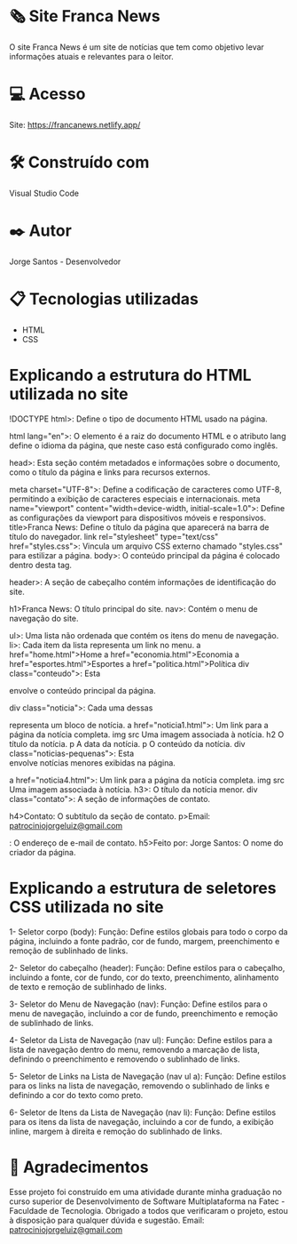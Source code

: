 # 🗞️ Site Franca News
O site Franca News é um site de notícias que tem como objetivo levar informações atuais e relevantes para o leitor.

# 💻 Acesso
Site: https://francanews.netlify.app/

# 🛠️ Construído com
Visual Studio Code

# ✒️ Autor
Jorge Santos -
Desenvolvedor

# 📋 Tecnologias utilizadas
- HTML
- CSS

# Explicando a estrutura do HTML utilizada no site
!DOCTYPE html>: Define o tipo de documento HTML usado na página.

html lang="en">: O elemento <html> é a raiz do documento HTML e o atributo lang define o idioma da página, que neste caso está configurado como inglês.

head>: Esta seção contém metadados e informações sobre o documento, como o título da página e links para recursos externos.

meta charset="UTF-8">: Define a codificação de caracteres como UTF-8, permitindo a exibição de caracteres especiais e internacionais.
meta name="viewport" content="width=device-width, initial-scale=1.0">: Define as configurações da viewport para dispositivos móveis e responsivos.
title>Franca News</title>: Define o título da página que aparecerá na barra de título do navegador.
link rel="stylesheet" type="text/css" href="styles.css">: Vincula um arquivo CSS externo chamado "styles.css" para estilizar a página.
body>: O conteúdo principal da página é colocado dentro desta tag.

header>: A seção de cabeçalho contém informações de identificação do site.

h1>Franca News</h1>: O título principal do site.
nav>: Contém o menu de navegação do site.

ul>: Uma lista não ordenada que contém os itens do menu de navegação.
li>: Cada item da lista representa um link no menu.
a href="home.html">Home</a>
a href="economia.html">Economia</a>
a href="esportes.html">Esportes</a>
a href="politica.html">Política</a>
div class="conteudo">: Esta <div> envolve o conteúdo principal da página.

div class="noticia">: Cada uma dessas <div> representa um bloco de notícia.
a href="noticia1.html">: Um link para a página da notícia completa.
img src Uma imagem associada à notícia.
h2 O título da notícia.
p A data da notícia.
p O conteúdo da notícia.
div class="noticias-pequenas">: Esta <div> envolve notícias menores exibidas na página.
  
a href="noticia4.html">: Um link para a página da notícia completa.
img src Uma imagem associada à notícia.
h3>: O título da notícia menor.
div class="contato">: A seção de informações de contato.

h4>Contato</h4>: O subtítulo da seção de contato.
p>Email: patrociniojorgeluiz@gmail.com</p>: O endereço de e-mail de contato.
h5>Feito por: Jorge Santos</h5>: O nome do criador da página.

# Explicando a estrutura de seletores CSS utilizada no site
1- Seletor corpo (body):
Função: Define estilos globais para todo o corpo da página, incluindo a fonte padrão, cor de fundo, margem, preenchimento e remoção de sublinhado de links.

2- Seletor do cabeçalho (header): 
Função: Define estilos para o cabeçalho, incluindo a fonte, cor de fundo, cor do texto, preenchimento, alinhamento de texto e remoção de sublinhado de links.

3- Seletor do Menu de Navegação (nav):
Função: Define estilos para o menu de navegação, incluindo a cor de fundo, preenchimento e remoção de sublinhado de links.

4- Seletor da Lista de Navegação (nav ul):
Função: Define estilos para a lista de navegação dentro do menu, removendo a marcação de lista, definindo o preenchimento e removendo o sublinhado de links.

5- Seletor de Links na Lista de Navegação (nav ul a):
Função: Define estilos para os links na lista de navegação, removendo o sublinhado de links e definindo a cor do texto como preto.

6- Seletor de Itens da Lista de Navegação (nav li):
Função: Define estilos para os itens da lista de navegação, incluindo a cor de fundo, a exibição inline, margem à direita e remoção do sublinhado de links.

# 🎁 Agradecimentos
Esse projeto foi construído em uma atividade durante minha graduação no curso superior de Desenvolvimento de Software Multiplataforma na Fatec - Faculdade de Tecnologia.
Obrigado a todos que verificaram o projeto, estou à disposição para qualquer dúvida e sugestão.
Email: patrociniojorgeluiz@gmail.com

